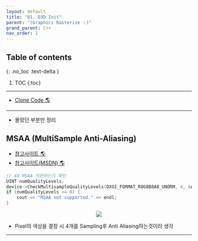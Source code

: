 ```yaml
---
layout: default
title: "01. D3D Init"
parent: "(Graphics Rasterize 💥)"
grand_parent: C++
nav_order: 1
---
```


## Table of contents
{: .no_toc .text-delta }

1. TOC
{:toc}

---

* [Clone Code 🌎](https://github.com/EasyCoding-7/DirectX11-Examples/tree/1/1_InitD3D)

---

* 몰랐던 부분만 정리

## MSAA (MultiSample Anti-Aliasing)

* [참고사이트 🌎](https://mynameismjp.wordpress.com/2012/10/24/msaa-overview/)
* [참고사이트(MSDN) 🌎](https://learn.microsoft.com/ko-kr/windows/win32/direct3d11/d3d10-graphics-programming-guide-rasterizer-stage-rules?redirectedfrom=MSDN)

```cpp
// 4X MSAA 지원하는지 확인
UINT numQualityLevels;
device->CheckMultisampleQualityLevels(DXGI_FORMAT_R8G8B8A8_UNORM, 4, &numQualityLevels);
if (numQualityLevels <= 0) {
    cout << "MSAA not supported." << endl;
}
```

<p align="center">
  <img src="https://taehyungs-programming-blog.github.io/blog/assets/images/cpp/directx11/d11-1-1.webp"/>
</p>

* Pixel의 색상을 결정 시 4개를 Sampling후 Anti Aliasing하는것이라 생각

---

